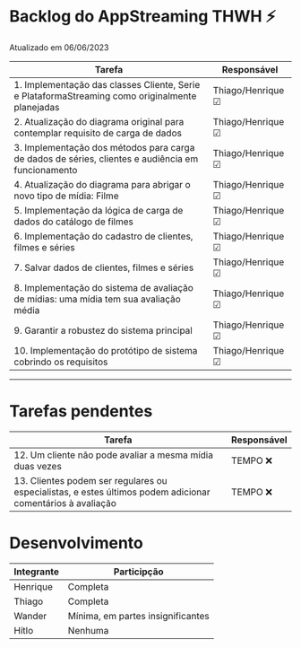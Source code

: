 # Backlog do  AppStreaming THWH ⚡
Atualizado em 06/06/2023

| Tarefa      | Responsável |
| ----------- | ----------- |
| 1. Implementação das classes Cliente, Serie e PlataformaStreaming como originalmente planejadas    | Thiago/Henrique ☑ |
| 2. Atualização do diagrama original para contemplar requisito de carga de dados |   Thiago/Henrique ☑     |
| 3. Implementação dos métodos para carga de dados de séries, clientes e audiência em funcionamento  |    Thiago/Henrique ☑   |
| 4. Atualização do diagrama para abrigar o novo tipo de mídia: Filme |    Thiago/Henrique ☑   |
| 5. Implementação da lógica de carga de dados do catálogo de filmes |   Thiago/Henrique ☑    |
| 6. Implementação do cadastro de clientes, filmes e séries |Thiago/Henrique ☑|
| 7. Salvar dados de clientes, filmes e séries |    Thiago/Henrique ☑    |
| 8. Implementação do sistema de avaliação de mídias: uma mídia tem sua avaliação média |    Thiago/Henrique ☑    |
| 9. Garantir a robustez do sistema principal    |  Thiago/Henrique ☑ |
| 10. Implementação do protótipo de sistema cobrindo os requisitos   |  Thiago/Henrique ☑ |

----

# Tarefas pendentes

| Tarefa      | Responsável |
| ----------- | ----------- |
| 12. Um cliente não pode avaliar a mesma mídia duas vezes | TEMPO ❌  |
| 13. Clientes podem ser regulares ou especialistas, e estes últimos podem adicionar comentários à avaliação |  TEMPO ❌  |

# Desenvolvimento
|Integrante | Participção |
| --------- | --------- |
|Henrique| Completa |
|Thiago| Completa |
|Wander | Mínima, em partes insignificantes |
|Hítlo | Nenhuma |
